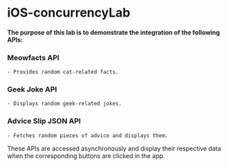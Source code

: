# iOS-concurrencyLab

#### The purpose of this lab is to demonstrate the integration of the following APIs:

### Meowfacts API
    - Provides random cat-related facts.
### Geek Joke API
    - Displays random geek-related jokes.
### Advice Slip JSON API
    - Fetches random pieces of advice and displays them.

These APIs are accessed asynchronously and display their respective data when the corresponding buttons are clicked in the app.
